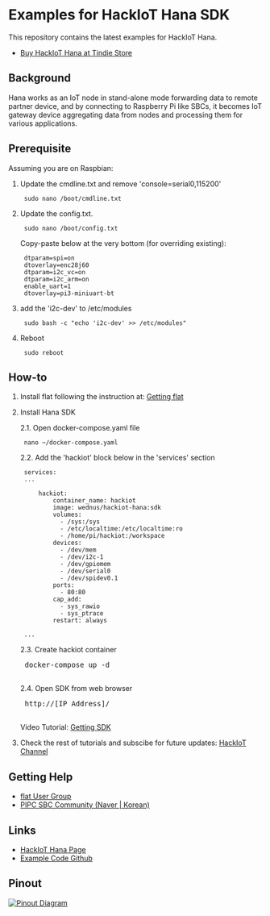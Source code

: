 Examples for HackIoT Hana SDK
=============================
This repository contains the latest examples for HackIoT Hana.
- [Buy HackIoT Hana at Tindie Store](https://www.tindie.com/products/sundew/hackiot-hana/)


Background
----------
Hana works as an IoT node in stand-alone mode forwarding data to remote partner device, and by connecting to Raspberry Pi like SBCs, it becomes IoT gateway device aggregating data from nodes and processing them for various applications.


Prerequisite
------
Assuming you are on Raspbian:

1. Update the cmdline.txt and remove 'console=serial0,115200'

        sudo nano /boot/cmdline.txt

2. Update the config.txt.

        sudo nano /boot/config.txt

    Copy-paste below at the very bottom (for overriding existing):

        dtparam=spi=on
        dtoverlay=enc28j60
        dtparam=i2c_vc=on
        dtparam=i2c_arm=on
        enable_uart=1
        dtoverlay=pi3-miniuart-bt

3. add the 'i2c-dev' to /etc/modules

        sudo bash -c "echo 'i2c-dev' >> /etc/modules"

4. Reboot

        sudo reboot


How-to
------
1. Install flat following the instruction at: [Getting flat](http://flat.wednus.com/getting_flat)

2. Install Hana SDK

    2.1. Open docker-compose.yaml file

        nano ~/docker-compose.yaml

    2.2. Add the 'hackiot' block below in the 'services' section

        services:
        ...

            hackiot:
                container_name: hackiot
                image: wednus/hackiot-hana:sdk
                volumes:
                  - /sys:/sys
                  - /etc/localtime:/etc/localtime:ro
                  - /home/pi/hackiot:/workspace
                devices:
                  - /dev/mem
                  - /dev/i2c-1
                  - /dev/gpiomem
                  - /dev/serial0
                  - /dev/spidev0.1
                ports:
                  - 80:80
                cap_add:
                  - sys_rawio
                  - sys_ptrace
                restart: always

        ...

    2.3. Create hackiot container

    <pre>
    docker-compose up -d
    </pre>

    2.4. Open SDK from web browser

    <pre>
    http://[IP Address]/
    </pre>

    Video Tutorial: [Getting SDK](https://youtu.be/gMTeAAD0RU8?t=66)

3. Check the rest of tutorials and subscibe for future updates: [HackIoT Channel](https://www.youtube.com/watch?v=gMTeAAD0RU8&list=PLZUCEVEg3M0zYlqqQph_oWH438ZeypqRk)


Getting Help
------------
- [flat User Group](https://groups.google.com/d/forum/goflat)
- [PIPC SBC Community (Naver | Korean)](http://cafe.naver.com/pipc)


Links
---------
- [HackIoT Hana Page](http://flat.wednus.com/built-for-flat)
- [Example Code Github](https://github.com/wednus/hana)


Pinout
------
[![Pinout Diagram](http://flat.wednus.com/_/rsrc/1549090245745/built-for-flat/hana/HackIoT%20Hana%20-%20Pinout%20Diagram.png)](http://flat.wednus.com/built-for-flat/hana)
